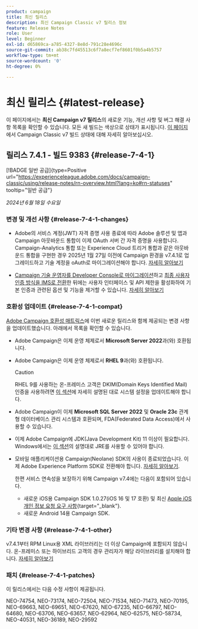 ```yaml
---
product: campaign
title: 최신 릴리스
description: 최신 Campaign Classic v7 릴리스 정보
feature: Release Notes
role: User
level: Beginner
exl-id: d65869ca-a785-4327-8e8d-791c28e4696c
source-git-commit: ab38c7fd45513c6f7a8ecf7ef8601f0b5a4b5757
workflow-type: tm+mt
source-wordcount: '0'
ht-degree: 0%

---
```


# 최신 릴리스 {#latest-release}

이 페이지에서는 **최신 Campaign v7 릴리스**&#x200B;의 새로운 기능, 개선 사항 및 버그 해결 사항 목록을 확인할 수 있습니다. 모든 새 빌드는 색상으로 상태가 표시됩니다. [이 페이지](rn-overview.md)에서 Campaign Classic v7 빌드 상태에 대해 자세히 알아보십시오.

## 릴리스 7.4.1 - 빌드 9383 {#release-7-4-1}

[!BADGE 일반 공급]{type=Positive url="https://experienceleague.adobe.com/docs/campaign-classic/using/release-notes/rn-overview.html?lang=ko#rn-statuses" tooltip="일반 공급"}

_2024년 6월 18일 수요일_

### 변경 및 개선 사항 {#release-7-4-1-changes}

* Adobe의 서비스 계정(JWT) 자격 증명 사용 종료에 따라 Adobe 솔루션 및 앱과 Campaign 아웃바운드 통합이 이제 OAuth 서버 간 자격 증명을 사용합니다. Campaign-Analytics 통합 또는 Experience Cloud 트리거 통합과 같은 아웃바운드 통합을 구현한 경우 2025년 1월 27일 이전에 Campaign 환경을 v7.4.1로 업그레이드하고 기술 계정을 oAuth로 마이그레이션해야 합니다. [자세히 알아보기](../../integrations/using/oauth-technical-account.md)

* [Campaign 기술 운영자를 Developer Console로 마이그레이션](../../technotes/using/ims-migration.md)하고 [최종 사용자 인증 방식을 IMS로 전환](../../technotes/using/migrate-users-to-ims.md)한 뒤에는 사용자 인터페이스 및 API 제한을 활성화하여 기본 인증과 관련된 옵션 및 기능을 제거할 수 있습니다. [자세히 알아보기](../../technotes/using/impact-ims-migration.md)


### 호환성 업데이트 {#release-7-4-1-compat}

[Adobe Campaign 호환성 매트릭스](compatibility-matrix.md)에 이번 새로운 릴리스와 함께 제공되는 변경 사항을 업데이트했습니다. 아래에서 목록을 확인할 수 있습니다.

* Adobe Campaign은 이제 운영 체제로서 **Microsoft Server 2022**&#x200B;과(와) 호환됩니다.
* Adobe Campaign은 이제 운영 체제로서 **RHEL 9**&#x200B;과(와) 호환됩니다.

  >[!CAUTION]
  >
  >RHEL 9를 사용하는 온-프레미스 고객은 DKIM(Domain Keys Identified Mail) 인증을 사용하려면 [이 섹션](../../installation/using/installing-packages-with-linux.md#rhel-9-update)에 자세히 설명된 대로 시스템 설정을 업데이트해야 합니다.


* Adobe Campaign이 이제 **Microsoft SQL Server 2022** 및 **Oracle 23c** 관계형 데이터베이스 관리 시스템과 호환되며, FDA(Federated Data Access)에서 사용할 수 있습니다.

* 이제 Adobe Campaign에 JDK(Java Development Kit) 11 이상이 필요합니다. Windows에서는 [이 섹션](../../installation/using/application-server.md#jdk)의 설명대로 JRE를 사용할 수 있어야 합니다.

* 모바일 애플리케이션용 Campaign(Neolane) SDK의 사용이 종료되었습니다. 이제 Adobe Experience Platform SDK로 전환해야 합니다. [자세히 알아보기](deprecated-features.md).

  한편 서비스 연속성을 보장하기 위해 Campaign v7.4에는 다음이 포함되어 있습니다.

   * 새로운 iOS용 Campaign SDK 1.0.27(iOS 16 및 17 호환) 및 최신 [Apple iOS 개인 정보 요청 요구 사항](https://developer.apple.com/news/?id=r1henawx){target="_blank"}.
   * 새로운 Android 14용 Campaign SDK.

### 기타 변경 사항 {#release-7-4-1-other}

v7.4.1부터 RPM Linux용 XML 라이브러리는 더 이상 Campaign에 포함되지 않습니다. 온-프레미스 또는 하이브리드 고객의 경우 관리자가 해당 라이브러리를 설치해야 합니다. [자세히 알아보기](../../installation/using/installing-packages-with-linux.md)

### 패치 {#release-7-4-1-patches}

이 릴리스에서는 다음 수정 사항이 제공됩니다.

NEO-74754, NEO-73174, NEO-72504, NEO-71534, NEO-71473, NEO-70195, NEO-69663, NEO-69651, NEO-67620, NEO-67235, NEO-66797, NEO-64680, NEO-63706, NEO-63657, NEO-62964, NEO-62575, NEO-58734, NEO-40531, NEO-36189, NEO-29592

